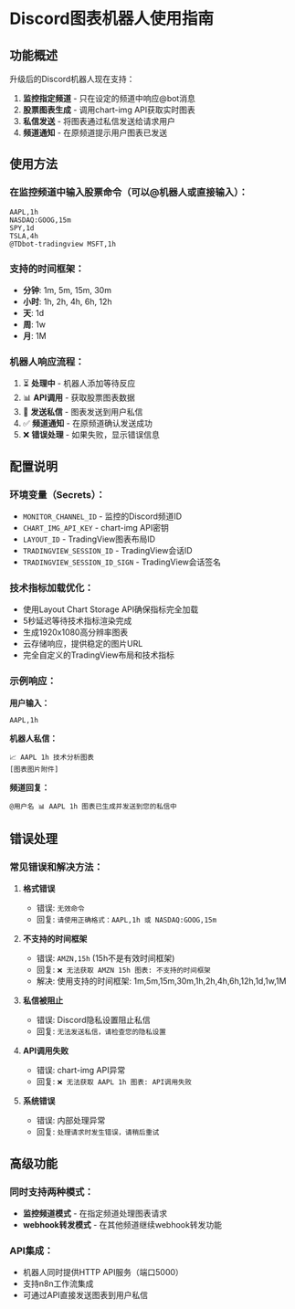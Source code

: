 # Discord图表机器人使用指南

## 功能概述

升级后的Discord机器人现在支持：
1. **监控指定频道** - 只在设定的频道中响应@bot消息
2. **股票图表生成** - 调用chart-img API获取实时图表
3. **私信发送** - 将图表通过私信发送给请求用户
4. **频道通知** - 在原频道提示用户图表已发送

## 使用方法

### 在监控频道中输入股票命令（可以@机器人或直接输入）：

```
AAPL,1h
NASDAQ:GOOG,15m  
SPY,1d
TSLA,4h
@TDbot-tradingview MSFT,1h
```

### 支持的时间框架：
- **分钟**: 1m, 5m, 15m, 30m
- **小时**: 1h, 2h, 4h, 6h, 12h  
- **天**: 1d
- **周**: 1w
- **月**: 1M

### 机器人响应流程：

1. ⏳ **处理中** - 机器人添加等待反应
2. 📊 **API调用** - 获取股票图表数据
3. 💌 **发送私信** - 图表发送到用户私信
4. ✅ **频道通知** - 在原频道确认发送成功
5. ❌ **错误处理** - 如果失败，显示错误信息

## 配置说明

### 环境变量（Secrets）：
- `MONITOR_CHANNEL_ID` - 监控的Discord频道ID
- `CHART_IMG_API_KEY` - chart-img API密钥
- `LAYOUT_ID` - TradingView图表布局ID
- `TRADINGVIEW_SESSION_ID` - TradingView会话ID
- `TRADINGVIEW_SESSION_ID_SIGN` - TradingView会话签名

### 技术指标加载优化：
- 使用Layout Chart Storage API确保指标完全加载
- 5秒延迟等待技术指标渲染完成
- 生成1920x1080高分辨率图表
- 云存储响应，提供稳定的图片URL
- 完全自定义的TradingView布局和技术指标

### 示例响应：

**用户输入：**
```
AAPL,1h
```

**机器人私信：**
```
📈 AAPL 1h 技术分析图表
[图表图片附件]
```

**频道回复：**
```
@用户名 📊 AAPL 1h 图表已生成并发送到您的私信中
```

## 错误处理

### 常见错误和解决方法：

1. **格式错误**
   - 错误: `无效命令`
   - 回复: `请使用正确格式：AAPL,1h 或 NASDAQ:GOOG,15m`

2. **不支持的时间框架**
   - 错误: `AMZN,15h` (15h不是有效时间框架)
   - 回复: `❌ 无法获取 AMZN 15h 图表: 不支持的时间框架`
   - 解决: 使用支持的时间框架: 1m,5m,15m,30m,1h,2h,4h,6h,12h,1d,1w,1M

2. **私信被阻止**
   - 错误: Discord隐私设置阻止私信
   - 回复: `无法发送私信，请检查您的隐私设置`

3. **API调用失败**
   - 错误: chart-img API异常
   - 回复: `❌ 无法获取 AAPL 1h 图表: API调用失败`

4. **系统错误**
   - 错误: 内部处理异常
   - 回复: `处理请求时发生错误，请稍后重试`

## 高级功能

### 同时支持两种模式：
- **监控频道模式** - 在指定频道处理图表请求
- **webhook转发模式** - 在其他频道继续webhook转发功能

### API集成：
- 机器人同时提供HTTP API服务（端口5000）
- 支持n8n工作流集成
- 可通过API直接发送图表到用户私信